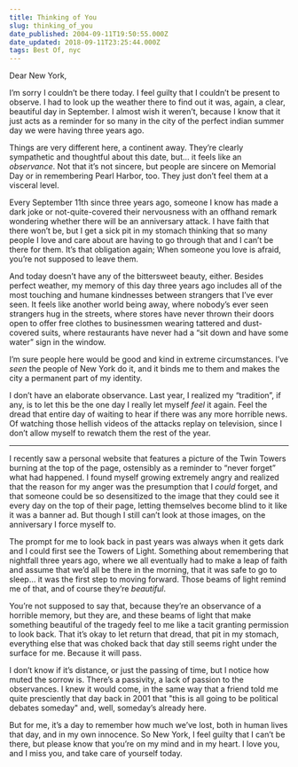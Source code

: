 ```yaml
---
title: Thinking of You
slug: thinking_of_you
date_published: 2004-09-11T19:50:55.000Z
date_updated: 2018-09-11T23:25:44.000Z
tags: Best Of, nyc
---
```


Dear New York,

I’m sorry I couldn’t be there today. I feel guilty that I couldn’t be present to observe. I had to look up the weather there to find out it was, again, a clear, beautiful day in September. I almost wish it weren’t, because I know that it just acts as a reminder for so many in the city of the perfect indian summer day we were having three years ago.

Things are very different here, a continent away. They’re clearly sympathetic and thoughtful about this date, but… it feels like an *observance*. Not that it’s not sincere, but people are sincere on Memorial Day or in remembering Pearl Harbor, too. They just don’t feel them at a visceral level.

Every September 11th since three years ago, someone I know has made a dark joke or not-quite-covered their nervousness with an offhand remark wondering whether there will be an anniversary attack. I have faith that there won’t be, but I get a sick pit in my stomach thinking that so many people I love and care about are having to go through that and I can’t be there for them. It’s that obligation again; When someone you love is afraid, you’re not supposed to leave them.

And today doesn’t have any of the bittersweet beauty, either. Besides perfect weather, my memory of this day three years ago includes all of the most touching and humane kindnesses between strangers that I’ve ever seen. It feels like another world being away, where nobody’s ever seen strangers hug in the streets, where stores have never thrown their doors open to offer free clothes to businessmen wearing tattered and dust-covered suits, where restaurants have never had a “sit down and have some water” sign in the window.

I’m sure people here would be good and kind in extreme circumstances. I’ve *seen* the people of New York do it, and it binds me to them and makes the city a permanent part of my identity.

I don’t have an elaborate observance. Last year, I realized my “tradition”, if any, is to let this be the one day I really let myself *feel* it again. Feel the dread that entire day of waiting to hear if there was any more horrible news. Of watching those hellish videos of the attacks replay on television, since I don’t allow myself to rewatch them the rest of the year.

---

I recently saw a personal website that features a picture of the Twin Towers burning at the top of the page, ostensibly as a reminder to “never forget” what had happened. I found myself growing extremely angry and realized that the reason for my anger was the presumption that I *could* forget, and that someone could be so desensitized to the image that they could see it every day on the top of their page, letting themselves become blind to it like it was a banner ad. But though I still can’t look at those images, on the anniversary I force myself to.

The prompt for me to look back in past years was always when it gets dark and I could first see the Towers of Light. Something about remembering that nightfall three years ago, where we all eventually had to make a leap of faith and assume that we’d all be there in the morning, that it was safe to go to sleep… it was the first step to moving forward. Those beams of light remind me of that, and of course they’re *beautiful*.

You’re not supposed to say that, because they’re an observance of a horrible memory, but they are, and these beams of light that make something beautiful of the tragedy feel to me like a tacit granting permission to look back. That it’s okay to let return that dread, that pit in my stomach, everything else that was choked back that day still seems right under the surface for me. Because it will pass.

I don’t know if it’s distance, or just the passing of time, but I notice how muted the sorrow is. There’s a passivity, a lack of passion to the observances. I knew it would come, in the same way that a friend told me quite presciently that day back in 2001 that "this is all going to be political debates someday" and, well, someday’s already here.

But for me, it’s a day to remember how much we’ve lost, both in human lives that day, and in my own innocence. So New York, I feel guilty that I can’t be there, but please know that you’re on my mind and in my heart. I love you, and I miss you, and take care of yourself today.
